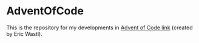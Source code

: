 # AdventOfCode
This is the repository for my developments in [Advent of Code link](https://adventofcode.com/) (created by Eric Wastl).
